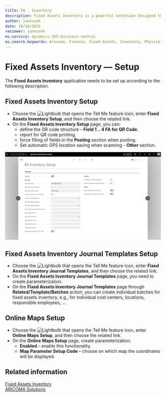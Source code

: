 ```yaml
---
title: FA - Inventory
description: Fixed Assets Inventory is a powerful extension designed to simplify and digitize the physical inventory of fixed assets. 
author: janousek
date: 16/10/2025
reviewer: janousek
ms.service: dynamics-365-business-central
ms.search.keywords: Aricoma, Finance, Fixed Assets, Inventory, Physical Inventory
---
```


# Fixed Assets Inventory — Setup

The **Fixed Assets Inventory** application needs to be set up according to the following description.

## Fixed Assets Inventory Setup

- Choose the ![Lightbulb that opens the Tell Me feature](media/ui-search/search_small.png "Tell me what you want to do") icon, enter **Fixed Assets Inventory Setup**, and then choose the related link.  
- On the **Fixed Assets Inventory Setup** page, you can:
  - define the QR code structure – **Field 1 .. 4 FA for QR Code**.
  - report for QR code printing.
  - force filling of fields in the **Posting** section when posting.  
  - Set automatic GPS location saving when scanning - **Other** section.

![Fixed Assets Inventory Setup](media/fa-inventory-setup.png)  

## Fixed Assets Inventory Journal Templates Setup

- Choose the ![Lightbulb that opens the Tell Me feature](media/ui-search/search_small.png "Tell me what you want to do") icon, enter **Fixed Assets Inventory Journal Templates**, and then choose the related link.  
- On the **Fixed Assets Inventory Journal Templates** page, you need to create parameterization.  
- On the **Fixed Assets Inventory Journal Templates** page through **Related/Template/Batches** action, you can create individual batches for fixed assets inventory, e.g., for individual cost centers, locations, responsible employees, ...

## Online Maps Setup

- Choose the ![Lightbulb that opens the Tell Me feature](media/ui-search/search_small.png "Tell me what you want to do") icon, enter **Online Maps Setup**, and then choose the related link.  
- On the **Online Maps Setup** page, create parameterization:
  - **Enabled** – enable this functionality.  
  - **Map Parameter Setup Code** – choose on which map the coordinates will be displayed.  

## Related information

[Fixed Assets Inventory](fa-inventory.md)  
[ARICOMA Solutions](solutions.md)  
